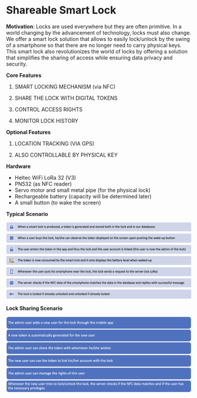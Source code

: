 # Shareable Smart Lock

**Motivation**: Locks are used everywhere but they are often primitive. In a world changing by the advancement of technology, locks must also change. We offer a smart lock solution that allows to easily lock/unlock by the swing of a smartphone so that there are no longer need to carry physical keys. This smart lock also revolutionizes the world of locks by offering a solution that simplifies the sharing of access while ensuring data privacy and security.

**Core Features**

1. SMART LOCKING MECHANISM (via NFC)

2. SHARE THE LOCK WITH DIGITAL TOKENS

3. CONTROL ACCESS RIGHTS

4. MONITOR LOCK HISTORY

**Optional Features**

1. LOCATION TRACKING (VIA GPS)

2. ALSO CONTROLLABLE BY PHYSICAL KEY

**Hardware**

- Heltec WiFi LoRa 32 (V3)
- PN532 (as NFC reader)
- Servo motor and small metal pipe (for the physical lock)
- Rechargeable battery (capacity will be determined later)
- A small button (to wake the screen)

**Typical Scenario**

![image-20231030145732452](images/image-20231030145732452.png)

**Lock Sharing Scenario**

![image-20231030145932017](images/image-20231030145932017.png)
